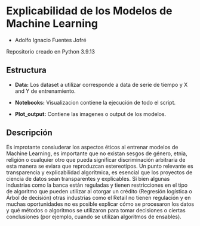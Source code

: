 # Explicabilidad de los Modelos de Machine Learning

- Adolfo Ignacio Fuentes Jofré

Repositorio creado en Python 3.9.13 

## Estructura

- **Data:** Los dataset a utilizar corresponde a data de serie de tiempo y X and Y de entrenamiento.

- **Notebooks:** Visualizacion contiene la ejecución de todo el script.

- **Plot_output:** Contiene las imagenes o output de los modelos.

## Descripción

Es improtante consiuderar los aspectos éticos al entrenar modelos de Machine Learning, es importante que no existan sesgos de género, etnia, religión o cualquier otro que pueda significar discriminación arbitraria de esta manera se eviara que reproduzcan estereotipos.
Un punto relevante es transparencia y explicabilidad algorítmica, es esencial que los proyectos de ciencia de datos sean transparentes y explicables. Si bien algunas industrias como la banca están reguladas y tienen restricciones en el tipo de algoritmo que pueden utilizar al otorgar un crédito (Regresión logística o Árbol de decisión) otras industrias como el Retail no tienen regulación y en muchas oportunidades no es posible explicar cómo se procesaron los datos y qué métodos o algoritmos se utilizaron para tomar decisiones o ciertas conclusiones (por ejemplo, cuando se utilizan algoritmos de ensables). 


